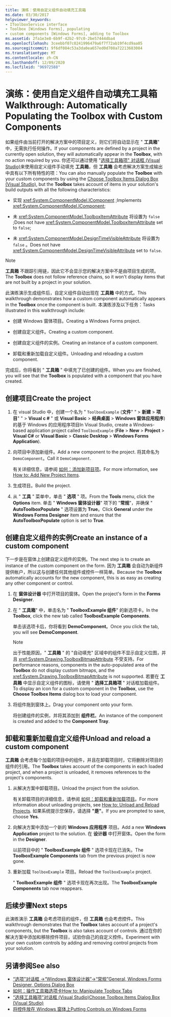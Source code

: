 ```yaml
---
title: 演练：使用自定义组件自动填充工具箱
ms.date: 03/30/2017
helpviewer_keywords:
- IToolboxService interface
- Toolbox [Windows Forms], populating
- custom components [Windows Forms], adding to Toolbox
ms.assetid: 2fa1e3e8-6b9f-42b2-97c0-2be57444dba4
ms.openlocfilehash: 3ceebbf07c0241996479a6f7f72ab19f4cd9aa05
ms.sourcegitcommit: 9f6df084c53a3da0ea657ed0d708a72213683084
ms.translationtype: MT
ms.contentlocale: zh-CN
ms.lasthandoff: 12/09/2020
ms.locfileid: "96972588"
---
```

# <a name="walkthrough-automatically-populating-the-toolbox-with-custom-components"></a><span data-ttu-id="4ee0c-102">演练：使用自定义组件自动填充工具箱</span><span class="sxs-lookup"><span data-stu-id="4ee0c-102">Walkthrough: Automatically Populating the Toolbox with Custom Components</span></span>

<span data-ttu-id="4ee0c-103">如果组件由当前打开的解决方案中的项目定义，则它们将自动显示在 " **工具箱**" 中，无需执行任何操作。</span><span class="sxs-lookup"><span data-stu-id="4ee0c-103">If your components are defined by a project in the currently open solution, they will automatically appear in the **Toolbox**, with no action required by you.</span></span> <span data-ttu-id="4ee0c-104">你还可以通过使用 "[选择工具箱项" 对话框 (Visual Studio)](/previous-versions/visualstudio/visual-studio-2010/dyca0t6t(v=vs.100))来使用自定义组件手动填充 **工具箱**，但 **工具箱** 会考虑解决方案生成输出中具有以下所有特性的项：</span><span class="sxs-lookup"><span data-stu-id="4ee0c-104">You can also manually populate the **Toolbox** with your custom components by using the [Choose Toolbox Items Dialog Box (Visual Studio)](/previous-versions/visualstudio/visual-studio-2010/dyca0t6t(v=vs.100)), but the **Toolbox** takes account of items in your solution's build outputs with all the following characteristics:</span></span>

- <span data-ttu-id="4ee0c-105">实现 <xref:System.ComponentModel.IComponent> ;</span><span class="sxs-lookup"><span data-stu-id="4ee0c-105">Implements <xref:System.ComponentModel.IComponent>;</span></span>

- <span data-ttu-id="4ee0c-106">未 <xref:System.ComponentModel.ToolboxItemAttribute> 将设置为 `false` ;</span><span class="sxs-lookup"><span data-stu-id="4ee0c-106">Does not have <xref:System.ComponentModel.ToolboxItemAttribute> set to `false`;</span></span>

- <span data-ttu-id="4ee0c-107">未 <xref:System.ComponentModel.DesignTimeVisibleAttribute> 将设置为 `false` 。</span><span class="sxs-lookup"><span data-stu-id="4ee0c-107">Does not have <xref:System.ComponentModel.DesignTimeVisibleAttribute> set to `false`.</span></span>

> [!NOTE]
> <span data-ttu-id="4ee0c-108">**工具箱** 不跟踪引用链，因此它不会显示您的解决方案中不是由项目生成的项。</span><span class="sxs-lookup"><span data-stu-id="4ee0c-108">The **Toolbox** does not follow reference chains, so it won't display items that are not built by a project in your solution.</span></span>

<span data-ttu-id="4ee0c-109">此演练演示生成组件后，自定义组件自动出现在 **工具箱** 中的方式。</span><span class="sxs-lookup"><span data-stu-id="4ee0c-109">This walkthrough demonstrates how a custom component automatically appears in the **Toolbox** once the component is built.</span></span> <span data-ttu-id="4ee0c-110">本演练涉及以下任务：</span><span class="sxs-lookup"><span data-stu-id="4ee0c-110">Tasks illustrated in this walkthrough include:</span></span>

- <span data-ttu-id="4ee0c-111">创建 Windows 窗体项目。</span><span class="sxs-lookup"><span data-stu-id="4ee0c-111">Creating a Windows Forms project.</span></span>

- <span data-ttu-id="4ee0c-112">创建自定义组件。</span><span class="sxs-lookup"><span data-stu-id="4ee0c-112">Creating a custom component.</span></span>

- <span data-ttu-id="4ee0c-113">创建自定义组件的实例。</span><span class="sxs-lookup"><span data-stu-id="4ee0c-113">Creating an instance of a custom component.</span></span>

- <span data-ttu-id="4ee0c-114">卸载和重新加载自定义组件。</span><span class="sxs-lookup"><span data-stu-id="4ee0c-114">Unloading and reloading a custom component.</span></span>

<span data-ttu-id="4ee0c-115">完成后，你将看到 " **工具箱** " 中填充了已创建的组件。</span><span class="sxs-lookup"><span data-stu-id="4ee0c-115">When you are finished, you will see that the **Toolbox** is populated with a component that you have created.</span></span>

## <a name="create-the-project"></a><span data-ttu-id="4ee0c-116">创建项目</span><span class="sxs-lookup"><span data-stu-id="4ee0c-116">Create the project</span></span>

1. <span data-ttu-id="4ee0c-117">在 visual Studio 中，创建一个名为 " `ToolboxExample` (**文件**" "  >  **新建**  >  **项目**" "  >  **Visual c #** " 或 **Visual Basic**  >  **经典桌面**  >  **Windows 窗体应用程序**) 的基于 Windows 的应用程序项目</span><span class="sxs-lookup"><span data-stu-id="4ee0c-117">In Visual Studio, create a Windows-based application project called `ToolboxExample` (**File** > **New** > **Project** > **Visual C#** or **Visual Basic** > **Classic Desktop** > **Windows Forms Application**).</span></span>

2. <span data-ttu-id="4ee0c-118">向项目中添加新组件。</span><span class="sxs-lookup"><span data-stu-id="4ee0c-118">Add a new component to the project.</span></span> <span data-ttu-id="4ee0c-119">将其命名为 `DemoComponent`。</span><span class="sxs-lookup"><span data-stu-id="4ee0c-119">Call it `DemoComponent`.</span></span>

     <span data-ttu-id="4ee0c-120">有关详细信息，请参阅 [如何：添加新项目项](/previous-versions/visualstudio/visual-studio-2010/w0572c5b(v=vs.100))。</span><span class="sxs-lookup"><span data-stu-id="4ee0c-120">For more information, see [How to: Add New Project Items](/previous-versions/visualstudio/visual-studio-2010/w0572c5b(v=vs.100)).</span></span>

3. <span data-ttu-id="4ee0c-121">生成项目。</span><span class="sxs-lookup"><span data-stu-id="4ee0c-121">Build the project.</span></span>

4. <span data-ttu-id="4ee0c-122">从 " **工具** " 菜单中，单击 " **选项** " 项。</span><span class="sxs-lookup"><span data-stu-id="4ee0c-122">From the **Tools** menu, click the **Options** item.</span></span> <span data-ttu-id="4ee0c-123">单击 " **Windows 窗体设计器**" 项下的 "**常规**"，并确保 " **AutoToolboxPopulate** " 选项设置为 **True**。</span><span class="sxs-lookup"><span data-stu-id="4ee0c-123">Click **General** under the **Windows Forms Designer** item and ensure that the **AutoToolboxPopulate** option is set to **True**.</span></span>

## <a name="create-an-instance-of-a-custom-component"></a><span data-ttu-id="4ee0c-124">创建自定义组件的实例</span><span class="sxs-lookup"><span data-stu-id="4ee0c-124">Create an instance of a custom component</span></span>

<span data-ttu-id="4ee0c-125">下一步是在窗体上创建自定义组件的实例。</span><span class="sxs-lookup"><span data-stu-id="4ee0c-125">The next step is to create an instance of the custom component on the form.</span></span> <span data-ttu-id="4ee0c-126">因为 **工具箱** 会自动为新组件提供帐户，所以这与创建任何其他组件或控件一样简单。</span><span class="sxs-lookup"><span data-stu-id="4ee0c-126">Because the **Toolbox** automatically accounts for the new component, this is as easy as creating any other component or control.</span></span>

1. <span data-ttu-id="4ee0c-127">在 **窗体设计器** 中打开项目的窗体。</span><span class="sxs-lookup"><span data-stu-id="4ee0c-127">Open the project's form in the **Forms Designer**.</span></span>

2. <span data-ttu-id="4ee0c-128">在 " **工具箱**" 中，单击名为 " **ToolboxExample 组件**" 的新选项卡。</span><span class="sxs-lookup"><span data-stu-id="4ee0c-128">In the **Toolbox**, click the new tab called **ToolboxExample Components**.</span></span>

     <span data-ttu-id="4ee0c-129">单击该选项卡后，你将看到 **DemoComponent**。</span><span class="sxs-lookup"><span data-stu-id="4ee0c-129">Once you click the tab, you will see **DemoComponent**.</span></span>

    > [!NOTE]
    > <span data-ttu-id="4ee0c-130">出于性能原因，" **工具箱** " 的 "自动填充" 区域中的组件不显示自定义位图，并且 <xref:System.Drawing.ToolboxBitmapAttribute> 不受支持。</span><span class="sxs-lookup"><span data-stu-id="4ee0c-130">For performance reasons, components in the auto-populated area of the **Toolbox** do not display custom bitmaps, and the <xref:System.Drawing.ToolboxBitmapAttribute> is not supported.</span></span> <span data-ttu-id="4ee0c-131">若要在 **工具箱** 中显示自定义组件的图标，请使用 " **选择工具箱项** " 对话框加载组件。</span><span class="sxs-lookup"><span data-stu-id="4ee0c-131">To display an icon for a custom component in the **Toolbox**, use the **Choose Toolbox Items** dialog box to load your component.</span></span>

3. <span data-ttu-id="4ee0c-132">将组件拖到窗体上。</span><span class="sxs-lookup"><span data-stu-id="4ee0c-132">Drag your component onto your form.</span></span>

     <span data-ttu-id="4ee0c-133">将创建组件的实例，并将其添加到 **组件栏**。</span><span class="sxs-lookup"><span data-stu-id="4ee0c-133">An instance of the component is created and added to the **Component Tray**.</span></span>

## <a name="unload-and-reload-a-custom-component"></a><span data-ttu-id="4ee0c-134">卸载和重新加载自定义组件</span><span class="sxs-lookup"><span data-stu-id="4ee0c-134">Unload and reload a custom component</span></span>

<span data-ttu-id="4ee0c-135">**工具箱** 会考虑每个加载的项目中的组件，并且在卸载项目时，它将删除对项目的组件的引用。</span><span class="sxs-lookup"><span data-stu-id="4ee0c-135">The **Toolbox** takes account of the components in each loaded project, and when a project is unloaded, it removes references to the project's components.</span></span>

1. <span data-ttu-id="4ee0c-136">从解决方案中卸载项目。</span><span class="sxs-lookup"><span data-stu-id="4ee0c-136">Unload the project from the solution.</span></span>

     <span data-ttu-id="4ee0c-137">有关卸载项目的详细信息，请参阅 [如何：卸载和重新加载项目](/previous-versions/visualstudio/visual-studio-2010/tt479x1t(v=vs.100))。</span><span class="sxs-lookup"><span data-stu-id="4ee0c-137">For more information about unloading projects, see [How to: Unload and Reload Projects](/previous-versions/visualstudio/visual-studio-2010/tt479x1t(v=vs.100)).</span></span> <span data-ttu-id="4ee0c-138">如果系统提示您保存，请选择 **"是"**。</span><span class="sxs-lookup"><span data-stu-id="4ee0c-138">If you are prompted to save, choose **Yes**.</span></span>

2. <span data-ttu-id="4ee0c-139">向解决方案中添加一个新的 **Windows 应用程序** 项目。</span><span class="sxs-lookup"><span data-stu-id="4ee0c-139">Add a new **Windows Application** project to the solution.</span></span> <span data-ttu-id="4ee0c-140">在 **设计器** 中打开窗体。</span><span class="sxs-lookup"><span data-stu-id="4ee0c-140">Open the form in the **Designer**.</span></span>

     <span data-ttu-id="4ee0c-141">以前项目中的 " **ToolboxExample 组件** " 选项卡现在已消失。</span><span class="sxs-lookup"><span data-stu-id="4ee0c-141">The **ToolboxExample Components** tab from the previous project is now gone.</span></span>

3. <span data-ttu-id="4ee0c-142">重新加载 `ToolboxExample` 项目。</span><span class="sxs-lookup"><span data-stu-id="4ee0c-142">Reload the `ToolboxExample` project.</span></span>

     <span data-ttu-id="4ee0c-143">" **ToolboxExample 组件** " 选项卡现在再次出现。</span><span class="sxs-lookup"><span data-stu-id="4ee0c-143">The **ToolboxExample Components** tab now reappears.</span></span>

## <a name="next-steps"></a><span data-ttu-id="4ee0c-144">后续步骤</span><span class="sxs-lookup"><span data-stu-id="4ee0c-144">Next steps</span></span>

<span data-ttu-id="4ee0c-145">此演练演示 **工具箱** 会考虑项目的组件，但 **工具箱** 也会考虑控件。</span><span class="sxs-lookup"><span data-stu-id="4ee0c-145">This walkthrough demonstrates that the **Toolbox** takes account of a project's components, but the **Toolbox** is also takes account of controls.</span></span> <span data-ttu-id="4ee0c-146">通过在你的解决方案中添加和移除控件项目，试验你自己的自定义控件。</span><span class="sxs-lookup"><span data-stu-id="4ee0c-146">Experiment with your own custom controls by adding and removing control projects from your solution.</span></span>

## <a name="see-also"></a><span data-ttu-id="4ee0c-147">另请参阅</span><span class="sxs-lookup"><span data-stu-id="4ee0c-147">See also</span></span>

- <span data-ttu-id="4ee0c-148">[“选项”对话框 -&gt;“Windows 窗体设计器”-&gt;“常规”](/previous-versions/visualstudio/visual-studio-2010/5aazxs78(v=vs.100))</span><span class="sxs-lookup"><span data-stu-id="4ee0c-148">[General, Windows Forms Designer, Options Dialog Box](/previous-versions/visualstudio/visual-studio-2010/5aazxs78(v=vs.100))</span></span>
- <span data-ttu-id="4ee0c-149">[如何：操作工具箱选项卡](/previous-versions/visualstudio/visual-studio-2010/66kwe227(v=vs.100))</span><span class="sxs-lookup"><span data-stu-id="4ee0c-149">[How to: Manipulate Toolbox Tabs](/previous-versions/visualstudio/visual-studio-2010/66kwe227(v=vs.100))</span></span>
- <span data-ttu-id="4ee0c-150">[“选择工具箱项”对话框 (Visual Studio)](/previous-versions/visualstudio/visual-studio-2010/dyca0t6t(v=vs.100))</span><span class="sxs-lookup"><span data-stu-id="4ee0c-150">[Choose Toolbox Items Dialog Box (Visual Studio)](/previous-versions/visualstudio/visual-studio-2010/dyca0t6t(v=vs.100))</span></span>
- [<span data-ttu-id="4ee0c-151">将控件放在 Windows 窗体上</span><span class="sxs-lookup"><span data-stu-id="4ee0c-151">Putting Controls on Windows Forms</span></span>](putting-controls-on-windows-forms.md)
